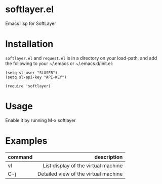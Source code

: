 # softlayer.el
Emacs lisp for SoftLayer

# Installation

`softlayer.el` and `request.el` is in a directory on your load-path, and add the following to your ~/.emacs or ~/.emacs.d/init.el:

```
(setq sl-user "SLUSER")
(setq sl-api-key "API-KEY")

(require 'softlayer)
```

# Usage

Enable it by running M-x softlayer

# Examples

|command|description|
|:--|--:|
|vl|List display of the virtual machine|
|C-j |Detailed view of the virtual machine|




